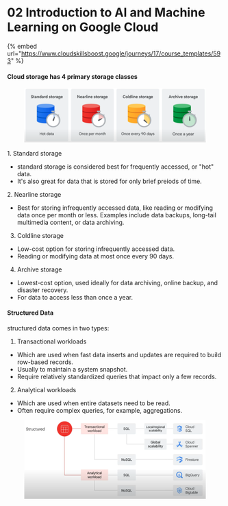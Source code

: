 # 02 Introduction to AI and Machine Learning on Google Cloud

{% embed url="https://www.cloudskillsboost.google/journeys/17/course_templates/593" %}

#### Cloud storage has 4 primary storage classes

<figure><img src="../../.gitbook/assets/image (13).png" alt=""><figcaption></figcaption></figure>

1\. Standard storage

* standard storage is considered best for frequently accessed, or "hot" data.
* It's also great for data that is stored for only brief preiods of time.

2\. Nearline storage

* Best for storing infrequently accessed data, like reading or modifying data once per month or less. Examples include data backups, long-tail multimedia content, or data archiving.

3. Coldline storage

* Low-cost option for storing infrequently accessed data.
* Reading or modifying data at most once every 90 days.

4. Archive storage

* Lowest-cost option, used ideally for data archiving, online backup, and disaster recovery.
* For data to access less than once a year.



#### Structured Data

structured data comes in two types:

1. Transactional workloads

* Which are used when fast data inserts and updates are required to build row-based records.
* Usually to maintain a system snapshot.
* Require relatively standardized queries that impact only a few records.

2. Analytical workloads

* Which are used when entire datasets need to be read.
* Often require complex queries, for example, aggregations.

<figure><img src="../../.gitbook/assets/image (14).png" alt=""><figcaption></figcaption></figure>







